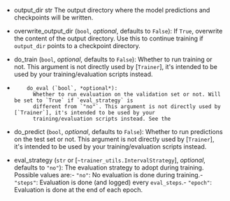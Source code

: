 - output_dir   str  The output directory where the model predictions and checkpoints will be written.

-  overwrite_output_dir (`bool`, *optional*, defaults to `False`):
            If `True`, overwrite the content of the output directory. Use this to continue training if `output_dir`
            points to a checkpoint directory.
- do_train (`bool`, *optional*, defaults to `False`):
            Whether to run training or not. This argument is not directly used by [`Trainer`], it's intended to be used
            by your training/evaluation scripts instead.
-         do_eval (`bool`, *optional*):
            Whether to run evaluation on the validation set or not. Will be set to `True` if `eval_strategy` is
            different from `"no"`. This argument is not directly used by [`Trainer`], it's intended to be used by your
            training/evaluation scripts instead. See the
- do_predict (`bool`, *optional*, defaults to `False`):
            Whether to run predictions on the test set or not. This argument is not directly used by [`Trainer`], it's
            intended to be used by your training/evaluation scripts instead.

- eval_strategy (`str` or [`~trainer_utils.IntervalStrategy`], *optional*, defaults to `"no"`): The evaluation strategy to adopt during training. Possible values are:- `"no"`: No evaluation is done during training.- `"steps"`: Evaluation is done (and logged) every `eval_steps`.- `"epoch"`: Evaluation is done at the end of each epoch.